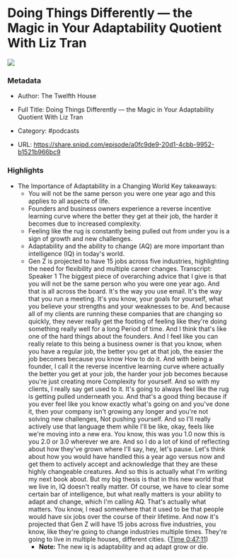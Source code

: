 # Doing Things Differently —  the Magic in Your Adaptability Quotient With Liz Tran

![](https://wsrv.nl/?url=https%3A%2F%2Fd3t3ozftmdmh3i.cloudfront.net%2Fproduction%2Fpodcast_uploaded_nologo%2F10017743%2F10017743-1644430884407-f45d0a3a8c13e.jpg&w=100&h=100)

### Metadata

- Author: The Twelfth House
- Full Title: Doing Things Differently —  the Magic in Your Adaptability Quotient With Liz Tran
- Category: #podcasts



- URL: https://share.snipd.com/episode/a0fc9de9-20d1-4cbb-9952-b1521b966bc9

### Highlights

- The Importance of Adaptability in a Changing World
  Key takeaways:
  - You will not be the same person you were one year ago and this applies to all aspects of life.
  - Founders and business owners experience a reverse incentive learning curve where the better they get at their job, the harder it becomes due to increased complexity.
  - Feeling like the rug is constantly being pulled out from under you is a sign of growth and new challenges.
  - Adaptability and the ability to change (AQ) are more important than intelligence (IQ) in today's world.
  - Gen Z is projected to have 15 jobs across five industries, highlighting the need for flexibility and multiple career changes.
  Transcript:
  Speaker 1
  The biggest piece of overarching advice that I give is that you will not be the same person who you were one year ago. And that is all across the board. It's the way you use email. It's the way that you run a meeting. It's you know, your goals for yourself, what you believe your strengths and your weaknesses to be. And because all of my clients are running these companies that are changing so quickly, they never really get the footing of feeling like they're doing something really well for a long Period of time. And I think that's like one of the hard things about the founders. And I feel like you can really relate to this being a business owner is that you know, when you have a regular job, the better you get at that job, the easier the job becomes because you know How to do it. And with being a founder, I call it the reverse incentive learning curve where actually the better you get at your job, the harder your job becomes because you're just creating more Complexity for yourself. And so with my clients, I really say get used to it. It's going to always feel like the rug is getting pulled underneath you. And that's a good thing because if you ever feel like you know exactly what's going on and you've done it, then your company isn't growing any longer and you're not solving new challenges, Not pushing yourself. And so I'll really actively use that language them while I'll be like, okay, feels like we're moving into a new era. You know, this was you 1.0 now this is you 2.0 or 3.0 wherever we are. And so I do a lot of kind of reflecting about how they've grown where I'll say, hey, let's pause. Let's think about how you would have handled this a year ago versus now and get them to actively accept and acknowledge that they are these highly changeable creatures. And so this is actually what I'm writing my next book about. But my big thesis is that in this new world that we live in, IQ doesn't really matter. Of course, we have to clear some certain bar of intelligence, but what really matters is your ability to adapt and change, which I'm calling AQ. That's actually what matters. You know, I read somewhere that it used to be that people would have six jobs over the course of their lifetime. And now it's projected that Gen Z will have 15 jobs across five industries, you know, like they're going to change industries multiple times. They're going to live in multiple houses, different cities. ([Time 0:47:11](https://share.snipd.com/snip/ffc9d98c-2af3-4c77-a8b0-adcb1c29d22b))
    - **Note:** The new iq is adaptability and aq adapt grow or die.
